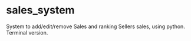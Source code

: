 # sales_system
System to add/edit/remove Sales and ranking Sellers sales, using python. Terminal version.
